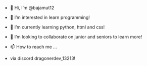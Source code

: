 - 👋 Hi, I’m @bajamut12
- 👀 I’m interested in learn programming!
- 🌱 I’m currently learning python, html and css!
- 💞️ I’m looking to collaborate on junior and seniors to learn more!
- 📫 How to reach me ...

- via discord dragonerdev_13213!
